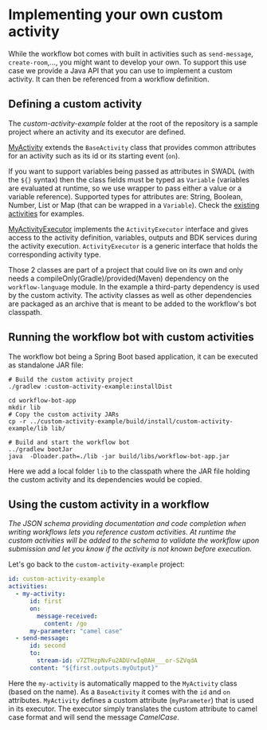 # Implementing your own custom activity

While the workflow bot comes with built in activities such as `send-message`, `create-room`,..., you might want to
develop your own. To support this use case we provide a Java API that you can use to implement a custom activity. It can
then be referenced from a workflow definition.

## Defining a custom activity

The _custom-activity-example_ folder at the root of the repository is a sample project where an activity and its
executor are defined.

[MyActivity](../custom-activity-example/src/main/java/org/acme/workflow/MyActivity.java) extends the `BaseActivity`
class that provides common attributes for an activity such as its id or its starting event (`on`).

If you want to support variables being passed as attributes in SWADL (with the `${}` syntax) then the class fields must
be typed as `Variable` (variables are evaluated at runtime, so we use wrapper to pass either a value or a variable
reference). Supported types for attributes are: String, Boolean, Number, List or Map (that can be wrapped in
a `Variable`). Check
the [existing activities](../workflow-language/src/main/java/com/symphony/bdk/workflow/swadl/v1/activity) for examples.

[MyActivityExecutor](../custom-activity-example/src/main/java/org/acme/workflow/MyActivityExecutor.java) implements the
`ActivityExecutor` interface and gives access to the activity definition, variables, outputs and BDK services during the
activity execution. `ActivityExecutor` is a generic interface that holds the corresponding activity type.

Those 2 classes are part of a project that could live on its own and only needs a compileOnly(Gradle)/provided(Maven)
dependency on the `workflow-language` module. In the example a third-party dependency is used by the custom activity.
The activity classes as well as other dependencies are packaged as an archive that is meant to be added to the
workflow's bot classpath.

## Running the workflow bot with custom activities

The workflow bot being a Spring Boot based application, it can be executed as standalone JAR file:

```shell
# Build the custom activity project
./gradlew :custom-activity-example:installDist

cd workflow-bot-app
mkdir lib
# Copy the custom activity JARs
cp -r ../custom-activity-example/build/install/custom-activity-example/lib lib/

# Build and start the workflow bot
../gradlew bootJar
java  -Dloader.path=./lib -jar build/libs/workflow-bot-app.jar
```

Here we add a local folder `lib` to the classpath where the JAR file holding the custom activity and its dependencies
would be copied.

## Using the custom activity in a workflow

_The JSON schema providing documentation and code completion when writing workflows lets you reference custom
activities. At runtime the custom activities will be added to the schema to validate the workflow upon submission and
let you know if the activity is not known before execution._

Let's go back to the `custom-activity-example` project:

```yaml
id: custom-activity-example
activities:
  - my-activity:
      id: first
      on:
        message-received:
          content: /go
      my-parameter: "camel case"
  - send-message:
      id: second
      to:
        stream-id: v7ZTHzpNvFu2ADUrwIq0AH___or-SZVqdA
      content: "${first.outputs.myOutput}"
```

Here the `my-activity` is automatically mapped to the `MyActivity` class (based on the name). As a `BaseActivity` it
comes with the `id` and `on` attributes. `MyActivity` defines a custom attribute (`myParameter`) that is used in its
executor. The executor simply translates the custom attribute to camel case format and will send the message
_CamelCase_.
